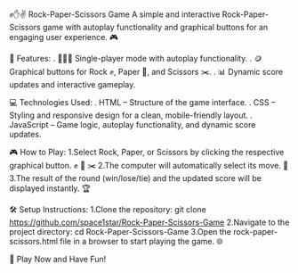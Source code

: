 ✊✋✌️ Rock-Paper-Scissors Game A simple and interactive Rock-Paper-Scissors game with autoplay functionality and graphical buttons for an engaging user experience. 🎮

📝 Features: . 🧑‍🤝‍🧑 Single-player mode with autoplay functionality. . 🪙 Graphical buttons for Rock ✊, Paper 🧻, and Scissors ✂️. . 📊 Dynamic score updates and interactive gameplay.

💻 Technologies Used: . HTML – Structure of the game interface. . CSS – Styling and responsive design for a clean, mobile-friendly layout. . JavaScript – Game logic, autoplay functionality, and dynamic score updates.

🎮 How to Play: 1.Select Rock, Paper, or Scissors by clicking the respective graphical button. ✊ 🧻 ✂️ 2.The computer will automatically select its move. 🤖 3.The result of the round (win/lose/tie) and the updated score will be displayed instantly. 🏆

🛠 Setup Instructions: 1.Clone the repository: git clone https://github.com/space1star/Rock-Paper-Scissors-Game 2.Navigate to the project directory: cd Rock-Paper-Scissors-Game 3.Open the rock-paper-scissors.html file in a browser to start playing the game. 🌐

🎉 Play Now and Have Fun!
